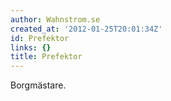 ```yaml
---
author: Wahnstrom.se
created_at: '2012-01-25T20:01:34Z'
id: Prefektor
links: {}
title: Prefektor
---
```


Borgmästare.